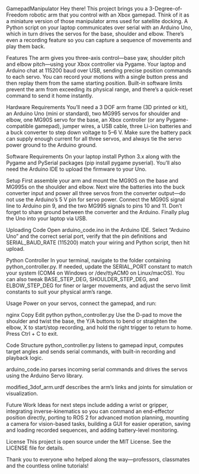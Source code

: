 GamepadManipulator
Hey there! This project brings you a 3-Degree-of-Freedom robotic arm that you control with an Xbox gamepad. Think of it as a miniature version of those manipulator arms used for satellite docking. A Python script on your laptop communicates over serial with an Arduino Uno, which in turn drives the servos for the base, shoulder and elbow. There’s even a recording feature so you can capture a sequence of movements and play them back.

Features
The arm gives you three-axis control—base yaw, shoulder pitch and elbow pitch—using your Xbox controller via Pygame. Your laptop and Arduino chat at 115200 baud over USB, sending precise position commands to each servo. You can record your motions with a single button press and then replay them from the same starting position. Built-in software limits prevent the arm from exceeding its physical range, and there’s a quick-reset command to send it home instantly.

Hardware Requirements
You’ll need a 3 DOF arm frame (3D printed or kit), an Arduino Uno (mini or standard), two MG995 servos for shoulder and elbow, one MG90S servo for the base, an Xbox controller (or any Pygame-compatible gamepad), jumper wires, a USB cable, three Li-ion batteries and a buck converter to step down voltage to 5–6 V. Make sure the battery pack can supply enough current for all three servos, and always tie the servo power ground to the Arduino ground.

Software Requirements
On your laptop install Python 3.x along with the Pygame and PySerial packages (pip install pygame pyserial). You’ll also need the Arduino IDE to upload the firmware to your Uno.

Setup
First assemble your arm and mount the MG90S on the base and MG995s on the shoulder and elbow. Next wire the batteries into the buck converter input and power all three servos from the converter output—do not use the Arduino’s 5 V pin for servo power. Connect the MG90S signal line to Arduino pin 9, and the two MG995 signals to pins 10 and 11. Don’t forget to share ground between the converter and the Arduino. Finally plug the Uno into your laptop via USB.

Uploading Code
Open arduino_code.ino in the Arduino IDE. Select “Arduino Uno” and the correct serial port, verify that the pin definitions and SERIAL_BAUD_RATE (115200) match your wiring and Python script, then hit upload.

Python Controller
In your terminal, navigate to the folder containing python_controller.py. If needed, update the SERIAL_PORT constant to match your system (COM4 on Windows or /dev/ttyACM0 on Linux/macOS). You can also tweak BASE_STEP_DEG, SHOULDER_STEP_DEG, and ELBOW_STEP_DEG for finer or larger movements, and adjust the servo limit constants to suit your physical arm’s range.

Usage
Power on your servos, connect the gamepad, and run:

nginx
Copy
Edit
python python_controller.py
Use the D-pad to move the shoulder and twist the base, the Y/A buttons to bend or straighten the elbow, X to start/stop recording, and hold the right trigger to return to home. Press Ctrl + C to exit.

Code Structure
python_controller.py listens to gamepad input, computes target angles and sends serial commands, with built-in recording and playback logic.

arduino_code.ino parses incoming serial commands and drives the servos using the Arduino Servo library.

modified_3dof_arm.urdf describes the arm’s links and joints for simulation or visualization.

Future Work
Ideas for next steps include adding a wrist or gripper, integrating inverse-kinematics so you can command an end-effector position directly, porting to ROS 2 for advanced motion planning, mounting a camera for vision-based tasks, building a GUI for easier operation, saving and loading recorded sequences, and adding battery-level monitoring.

License
This project is open source under the MIT License. See the LICENSE file for details.

Thank you to everyone who helped along the way—professors, classmates and the countless online tutorials!
